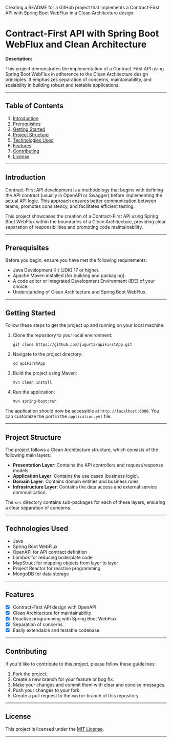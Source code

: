 Creating a README for a GitHub project that implements a Contract-First API with Spring Boot WebFlux in a Clean Architecture design:

# Contract-First API with Spring Boot WebFlux and Clean Architecture


**Description:**

This project demonstrates the implementation of a Contract-First API using Spring Boot WebFlux in adherence to the Clean Architecture design principles. It emphasizes separation of concerns, maintainability, and scalability in building robust and testable applications.

---

## Table of Contents

1. [Introduction](#introduction)
2. [Prerequisites](#prerequisites)
3. [Getting Started](#getting-started)
4. [Project Structure](#project-structure)
5. [Technologies Used](#technologies-used)
6. [Features](#features)
7. [Contributing](#contributing)
8. [License](#license)


---

## Introduction

Contract-First API development is a methodology that begins with defining the API contract (usually in OpenAPI or Swagger) before implementing the actual API logic. This approach ensures better communication between teams, promotes consistency, and facilitates efficient testing.

This project showcases the creation of a Contract-First API using Spring Boot WebFlux within the boundaries of a Clean Architecture, providing clear separation of responsibilities and promoting code maintainability.

---

## Prerequisites

Before you begin, ensure you have met the following requirements:

- Java Development Kit (JDK) 17 or higher.
- Apache Maven installed (for building and packaging).
- A code editor or Integrated Development Environment (IDE) of your choice.
- Understanding of Clean Architecture and Spring Boot WebFlux.

---

## Getting Started

Follow these steps to get the project up and running on your local machine:

1. Clone the repository to your local environment:

   ```shell
   git clone https://github.com/jugurta/apiFirstApp.git
   ```

2. Navigate to the project directory:

   ```shell
   cd apiFirstApp
   ```

3. Build the project using Maven:

   ```shell
   mvn clean install
   ```

4. Run the application:

   ```shell
   mvn spring-boot:run
   ```

The application should now be accessible at `http://localhost:8080`. You can customize the port in the `application.yml` file.

---

## Project Structure

The project follows a Clean Architecture structure, which consists of the following main layers:

- **Presentation Layer**: Contains the API controllers and request/response models.
- **Application Layer**: Contains the use cases (business logic).
- **Domain Layer**: Contains domain entities and business rules.
- **Infrastructure Layer**: Contains the data access and external service communication.

The `src` directory contains sub-packages for each of these layers, ensuring a clear separation of concerns.

---

## Technologies Used

- Java
- Spring Boot WebFlux
- OpenAPI for API contract definition
- Lombok for reducing boilerplate code
- MapStruct for mapping objects from layer to layer 
- Project Reactor for reactive programming
- MongoDB for data storage

---

## Features

- [x] Contract-First API design with OpenAPI
- [x] Clean Architecture for maintainability
- [x] Reactive programming with Spring Boot WebFlux
- [x] Separation of concerns
- [x] Easily extendable and testable codebase

---
## Contributing

If you'd like to contribute to this project, please follow these guidelines:

1. Fork the project.
2. Create a new branch for your feature or bug fix.
3. Make your changes and commit them with clear and concise messages.
4. Push your changes to your fork.
5. Create a pull request to the `master` branch of this repository.

---

## License

This project is licensed under the [MIT License](LICENSE.md).

---

